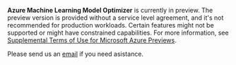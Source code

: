 **Azure Machine Learning Model Optimizer** is currently in preview. The preview version is provided without a service level agreement, and it's not recommended for production workloads. Certain features might not be supported or might have constrained capabilities. For more information, see [Supplemental Terms of Use for Microsoft Azure Previews](https://azure.microsoft.com/en-us/support/legal/preview-supplemental-terms/).

Please send us an [email](mailto:miroptprof@microsoft.com) if you need asistance.
